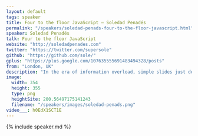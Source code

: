 ```yaml
---
layout: default
tags: speaker
title: Four to the floor JavaScript – Soledad Penadés
permalink: "/speakers/soledad-penads-four-to-the-floor-javascript.html"
speaker: Soledad Penadés
talk: Four to the floor JavaScript
website: "http://soledadpenades.com"
twitter: "https://twitter.com/supersole"
github: "https://github.com/sole/"
gplus: "https://plus.google.com/107635555691483494328/posts"
from: "London, UK"
description: "In the era of information overload, simple slides just don't cut it.\n\nBrace yourselves, for you're going to experience a never-seen-before JavaScript talk. Or rather, a meta-talk: a continuous, seamless display of rich media content where I'll describe how you can build this kind of engaging, hypnotic talks that involve the speaker, audio, visuals and a good dose of beats. All it takes is a little bit of rhythm."
image:
  width: 354
  height: 355
  type: png
  heightSite: 200.56497175141243
  filename: "/speakers/images/soledad-penads.png"
video___: h0EdX1SCT1E
---
```


{% include speaker.md %}
